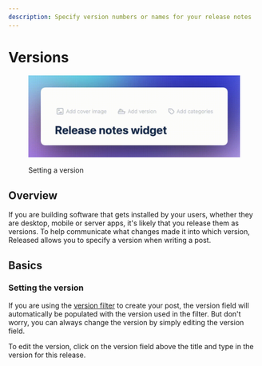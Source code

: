 ```yaml
---
description: Specify version numbers or names for your release notes
---
```


# Versions

<figure><img src="../../../.gitbook/assets/Versions.gif" alt=""><figcaption><p>Setting a version</p></figcaption></figure>

## Overview

If you are building software that gets installed by your users, whether they are desktop, mobile or server apps, it's likely that you release them as versions. To help communicate what changes made it into which version, Released allows you to specify a version when writing a post.&#x20;

## Basics

### Setting the version

If you are using the [version filter](../staging-area.md#filter) to create your post, the version field will automatically be populated with the version used in the filter. But don't worry, you can always change the version by simply editing the version field.&#x20;

To edit the version, click on the version field above the title and type in the version for this release.&#x20;
